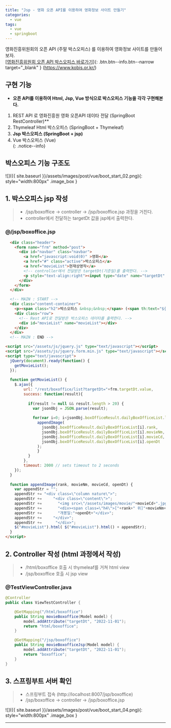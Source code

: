 ```yaml
---
title: "Jsp - 영화 오픈 API를 이용하여 영화정보 사이트 만들기"
categories: 
  - vue
tags:
  - vue
  - springboot
---
```


영화진흥위원회의 오픈 API (주말 박스오피스) 를 이용하여 영화정보 사이트를 만들어보자.        
[[영화진흥위원회 오픈 API 박스오피스 바로가기]](https://www.kobis.or.kr/kobisopenapi/homepg/apiservice/searchServiceInfo.do){: .btn.btn--info.btn--narrow target="_blank" }  (https://www.kobis.or.kr/)    

## 구현 기능
+ **오픈 API를 이용하여 Html, Jsp, Vue 방식으로 박스오피스 기능을 각각 구현해본다.**    

1. REST API 로 영화진흥원 영화 오픈API 데이타 전달 (SpringBoot RestController)**    
2. Thymeleaf Html 박스오피스 (SpringBoot + Thymeleaf)    
3. **Jsp 박스오피스 (SpringBoot + jsp)**    
4. Vue 박스오피스 (Vue)       
{: .notice--info}

## 박스오피스 기능 구조도
![]({{ site.baseurl }}/assets/images/post/vue/boot_start_02.png){: style="width:800px" .image_box }  
 

## 1. 박스오피스 jsp 작성
> + /jsp/boxoffice -> controller -> /jsp/boxoffice.jsp 과정을 거친다.
> + controller에서 전달하는 targetDt 값을 jsp에서 출력한다.    

### @/jsp/boxoffice.jsp
```html
  <div class="header">    
    <form name="frm" method="post">
      <div id="navbar" class="navbar">
        <a href="javascript:void(0)" >영화</a>
        <a href="#" class="active">박스오피스</a>
        <a href="movieList">현재상영작</a>
        <!-- controller에서 전달받은 targetDt(기준일)를 출력한다. -->
        <p style="text-align:right"><input type="date" name="targetDt" value="${targetDt}" onchange="getMovieList()"></p>
      </div> 
    </form>       
  </div>   

  <!-- MAIN : START -->
  <div class="content-container"> 
    <p><span class="h2">박스오피스 &nbsp;&nbsp;</span> (<span th:text="${targetDt}"></span>일 기준)</p>
    <div class="row">
      <!-- Rest API로 전달받은 박스오피스 데이타를 출력한다. -->
      <div id="movieList" name="movieList"></div>
    </div>  
  </div>
  <!-- MAIN : END -->

<script src="/assets/js/jquery.js" type="text/javascript"></script>
<script src="/assets/js/jquery.form.min.js" type="text/javascript"></script>
<script type="text/javascript">
  jQuery(document).ready(function() {
    getMovieList();  
  }); 
  
  function getMovieList() {
    $.ajax({
        url: "/rest/boxoffice/list?targetDt="+frm.targetDt.value,            
        success: function(result){
            
          if(result != null && result.length > 20) {
            var jsonObj = JSON.parse(result);
            
            for(var i=0; i<jsonObj.boxOfficeResult.dailyBoxOfficeList.length; i++) {
              appendImage(
                jsonObj.boxOfficeResult.dailyBoxOfficeList[i].rank, 
                jsonObj.boxOfficeResult.dailyBoxOfficeList[i].movieNm, 
                jsonObj.boxOfficeResult.dailyBoxOfficeList[i].movieCd, 
                jsonObj.boxOfficeResult.dailyBoxOfficeList[i].openDt
              );
              }
          }
        },
        timeout: 2000 // sets timeout to 2 seconds
    });  
  } 
  
  function appendImage(rank, movieNm, movieCd, openDt) {
    var appendStr = "";     
    appendStr += "<div class=\"column nature\">";
    appendStr +=     "<div class=\"content\">";
    appendStr +=       "<img src=\"/assets/images/movie/"+movieCd+".jpg\" style=\"width:300px;  height:400px; \" onError=\"this.src='/assets/images/main/no_image_poster.jpg'\">";
    appendStr +=       "<div><span class=\"h4\">["+rank+" 위]"+movieNm+"</span><br/>";
    appendStr +=       "개봉일:"+openDt+"</div>";
    appendStr +=     "</div>";
    appendStr +=      "</div>"; 
    $("#movieList").html( $("#movieList").html() + appendStr);     
  }    
</script>
```

## 2. Controller 작성 (html 과정에서 작성)
> + /html/boxoffice 호출 시 thymeleaf를 거쳐 html view 
> + /jsp/boxoffice 호출 시 jsp view 

### @TestViewController.java
```java
@Controller
public class ViewTestController {

	@GetMapping("/html/boxoffice")  				
	public String movieBoxoffice(Model model) { 
		model.addAttribute("targetDt", "2022-11-01");
		return "html/boxoffice"; 
	}

	@GetMapping("/jsp/boxoffice")  				
	public String movieBoxofficeJsp(Model model) { 
		model.addAttribute("targetDt", "2022-11-01");
		return "boxoffice"; 
	}
}
```
## 3. 스프링부트 서버 확인
> + 스프링부트 접속 (http://localhost:8007/jsp/boxoffice)    
> + /jsp/boxoffice -> controller -> /jsp/boxoffice.jsp    

![]({{ site.baseurl }}/assets/images/post/vue/boot_start_04.png){: style="width:800px" .image_box }




---   
   
